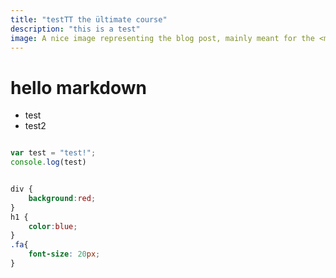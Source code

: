 ```yaml
---
title: "testTT the ültimate course"
description: "this is a test"
image: A nice image representing the blog post, mainly meant for the <meta> tags
---
```


# hello markdown

- test
- test2


``` js

var test = "test!";
console.log(test)

```

``` css 

div {
    background:red;
}
h1 {
    color:blue;
}
.fa{
    font-size: 20px;
}

```